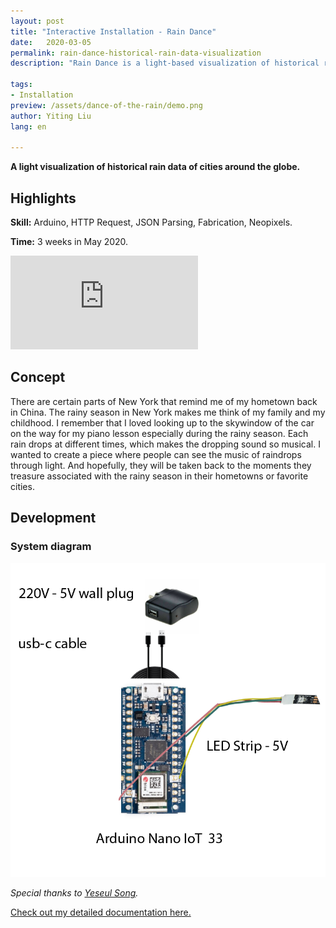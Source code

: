 ```yaml
---
layout: post
title: "Interactive Installation - Rain Dance"
date:   2020-03-05
permalink: rain-dance-historical-rain-data-visualization
description: "Rain Dance is a light-based visualization of historical rainfall data, representing rainfall patterns from cities around the world."

tags:
- Installation 
preview: /assets/dance-of-the-rain/demo.png
author: Yiting Liu 
lang: en

---
```


**A light visualization of historical rain data of cities around the globe.**

## Highlights

**Skill:** Arduino, HTTP Request, JSON Parsing, Fabrication, Neopixels.

**Time:** 3 weeks in May 2020.

<div class="iframe-container">
<iframe class="responsive-iframe" src="https://player.vimeo.com/video/416689757" frameborder="0" allow="autoplay; fullscreen" allowfullscreen></iframe>
</div>


<!-- ## Ideal Venue

My work will live in transportation stations such as train stations and airports. I want it to be experienced by many travellers. Through the rhythm of the light, controlled by the data precipitation and rain days, I want to create a sense of calmness in the busy spaces while allowing people to travel around different cities/countries through patterns of the rain in each place. -->

## Concept

There are certain parts of New York that remind me of my hometown back in China. The rainy season in New York makes me think of my family and my childhood. I remember that I loved looking up to the skywindow of the car on the way for my piano lesson especially during the rainy season. Each rain drops at different times, which makes the dropping sound so musical. I wanted to create a piece where people can see the music of raindrops through light. And hopefully, they will be taken back to the moments they treasure associated with the rainy season in their hometowns or favorite cities.

<!-- ### Ideal Installation

- Mount the piece onto the wall
- Place it in the center and secure it with screws
- Plug it in to the wall plug -->

## Development
<!-- 
### Sketch for Installation

![assets/dance-of-the-rain/installation-sketch.png](assets/dance-of-the-rain/installation-sketch.png) -->

### System diagram

![assets/dance-of-the-rain/systematic%20diargram%20-%20%20dance%20of%20the%20rain.png](assets/dance-of-the-rain/systematic%20diargram%20-%20%20dance%20of%20the%20rain.png)

*Special thanks to [Yeseul Song](https://yeseul.com/).*

[Check out my detailed documentation here.](https://yitingliu97.wordpress.com/2020/05/05/dance-of-the-rain/)